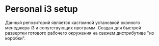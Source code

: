# Personal i3 setup
Данный репозиторий является кастомной установкой оконного менеджера i3 и сопутствующих программ. Создан для быстрой развертки готового рабочего окружения на свежем дистрибутиве "из коробки".

